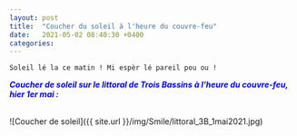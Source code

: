 ```yaml
---
layout: post
title:  "Coucher du soleil à l'heure du couvre-feu"
date:   2021-05-02 08:40:30 +0400
categories: 
---
```


`Soleil lé la ce matin ! Mi espèr lé pareil pou ou !` 

<span style="color: blue">***Coucher de soleil sur le littoral de Trois Bassins à l'heure du couvre-feu, hier 1er mai :***</span>

<br>
![Coucher de soleil]({{ site.url }}/img/Smile/littoral_3B_1mai2021.jpg)